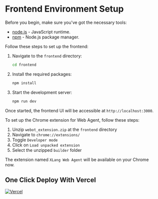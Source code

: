 # Frontend Environment Setup

Before you begin, make sure you've got the necessary tools:

- [node.js](https://nodejs.org/en/) - JavaScript runtime.
- [npm](https://www.npmjs.com/) - Node.js package manager.

Follow these steps to set up the frontend:

1. Navigate to the `frontend` directory:
   ```bash
   cd frontend
   ```
2. Install the required packages:
   ```bash
   npm install
   ```
3. Start the development server:
   ```bash
   npm run dev
   ```

Once started, the frontend UI will be accessible at `http://localhost:3000`.

To set up the Chrome extension for Web Agent, follow these steps:

1. Unzip `webot_extension.zip` at the `frontend` directory
2. Navigate to `chrome://extensions/`
3. Toggle `Developer mode`
4. Click on `Load unpacked extension`
5. Select the unzipped `builder` folder

The extension named `XLang Web Agent` will be available on your Chrome now.

## One Click Deploy With Vercel

[![Vercel](https://vercel.com/button)](https://vercel.com/new/clone?repository-url=https%3A%2F%2Fgithub.com%2Fxlang-ai%2Fxlang_agents%2Ftree%2Fmain%2Ffrontend)
